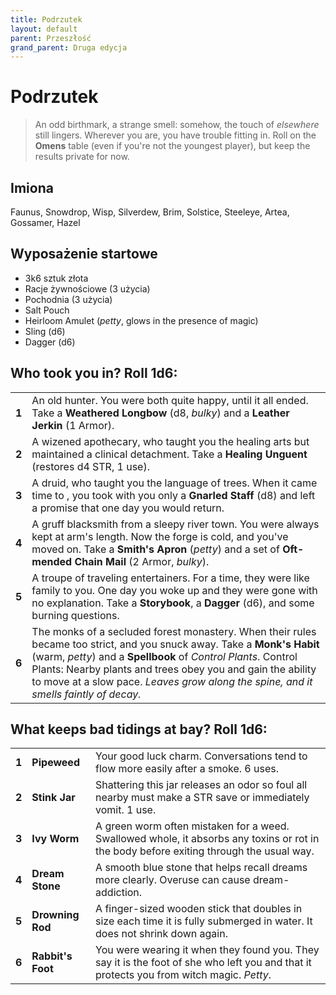 ```yaml
---
title: Podrzutek
layout: default
parent: Przeszłość
grand_parent: Druga edycja
---
```


# Podrzutek

> An odd birthmark, a strange smell: somehow, the touch of _elsewhere_ still lingers. Wherever you are, you have trouble fitting in. Roll on the **Omens** table (even if you're not the youngest player), but keep the results private for now.
 
## Imiona

Faunus, Snowdrop, Wisp, Silverdew, Brim, Solstice, Steeleye, Artea, Gossamer, Hazel

## Wyposażenie startowe

- 3k6 sztuk złota
- Racje żywnościowe (3 użycia)
- Pochodnia (3 użycia) 
- Salt Pouch
- Heirloom Amulet (_petty_, glows in the presence of magic)
- Sling (d6)
- Dagger (d6) 

## Who took you in? Roll 1d6:

|       |                                                                                                                                                                                                                                                                                                                                                 |
| ----- | ----------------------------------------------------------------------------------------------------------------------------------------------------------------------------------------------------------------------------------------------------------------------------------------------------------------------------------------------- |
| **1** | An old hunter. You were both quite happy, until it all ended. Take a **Weathered Longbow** (d8, _bulky_) and a **Leather Jerkin** (1 Armor).                                                                                                                                                                                                    |
| **2** | A wizened apothecary, who taught you the healing arts but maintained a clinical detachment. Take a **Healing Unguent** (restores d4 STR, 1 use).                                                                                                                                                                                                |
| **3** | A druid, who taught you the language of trees. When it came time to , you took with you only a **Gnarled Staff** (d8) and left a promise that one day you would return.                                                                                                                                                                         |
| **4** | A gruff blacksmith from a sleepy river town. You were always kept at arm's length. Now the forge is cold, and you've moved on. Take a **Smith's Apron** (_petty_) and a set of **Oft-mended Chain Mail** (2 Armor, _bulky_).                                                                                                                    |
| **5** | A troupe of traveling entertainers. For a time, they were like family to you. One day you woke up and they were gone with no explanation. Take a **Storybook**, a **Dagger** (d6), and some burning questions.                                                                                                                                  |
| **6** | The monks of a secluded forest monastery. When their rules became too strict, and you snuck away. Take a **Monk's Habit** (warm, _petty_) and a **Spellbook** of _Control Plants_. Control Plants: Nearby plants and trees obey you and gain the ability to move at a slow pace. _Leaves grow along the spine, and it smells faintly of decay._ |


## What keeps bad tidings at bay? Roll 1d6:

|       |                   |                                                                                                                                          |
| ----- | ----------------- | ---------------------------------------------------------------------------------------------------------------------------------------- |
| **1** | **Pipeweed**      | Your good luck charm. Conversations tend to flow more easily after a smoke. 6 uses.                                                      |
| **2** | **Stink Jar**     | Shattering this jar releases an odor so foul all nearby must make a STR save or immediately vomit. 1 use.                                |
| **3** | **Ivy Worm**      | A green worm often mistaken for a weed. Swallowed whole, it absorbs any toxins or rot in the body before exiting through the usual way.  |
| **4** | **Dream Stone**   | A smooth blue stone that helps recall dreams more clearly. Overuse can cause dream-addiction.                                            |
| **5** | **Drowning Rod**  | A finger-sized wooden stick that doubles in size each time it is fully submerged in water. It does not shrink down again.                |
| **6** | **Rabbit's Foot** | You were wearing it when they found you. They say it is the foot of she who left you and that it protects you from witch magic. _Petty_. |
